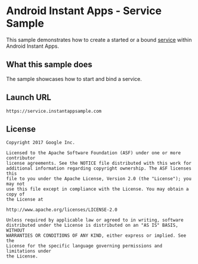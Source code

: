 # Android Instant Apps - Service Sample

This sample demonstrates how to create a started or a bound [service](https://developer.android.com/guide/components/services.html)
within Android Instant Apps.

## What this sample does

The sample showcases how to start and bind a service.

## Launch URL

```
https://service.instantappsample.com
```

## License

```
Copyright 2017 Google Inc.

Licensed to the Apache Software Foundation (ASF) under one or more contributor
license agreements. See the NOTICE file distributed with this work for
additional information regarding copyright ownership. The ASF licenses this
file to you under the Apache License, Version 2.0 (the "License"); you may not
use this file except in compliance with the License. You may obtain a copy of
the License at

http://www.apache.org/licenses/LICENSE-2.0

Unless required by applicable law or agreed to in writing, software
distributed under the License is distributed on an "AS IS" BASIS, WITHOUT
WARRANTIES OR CONDITIONS OF ANY KIND, either express or implied. See the
License for the specific language governing permissions and limitations under
the License.
```

